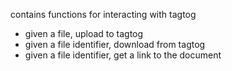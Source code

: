 contains functions for interacting with tagtog

- given a file, upload to tagtog
- given a file identifier, download from tagtog
- given a file identifier, get a link to the document
